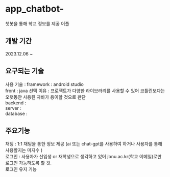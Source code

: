 # app_chatbot-
챗봇을 통해 학교 정보를 제공 어플

## 개발 기간 
2023.12.06 ~ 


## 요구되는 기술 
사용 기술 : framework : android studio   
front :  java 선택 이유 : 프로젝트가 다양한 라이브러리를 사용할 수 있어 코틀린보다는 오랫동안 사용된 자바가 용이할 것으로 판단   
backend :  
server :  
database :   


## 주요기능 
채팅 : 1:1 채팅을 통한 정보 제공 (ai 또는 chat-gpt를 사용하여 하거나 사용자를 통해 사용할지는 미지수 )  
로그인 : 사용자가 신입생 or 재학생으로 생각하고 있어 jbnu.ac.kr(학교 이메일)로만 로그인 가능하도록 할 것.  
로그인 유지 기능

